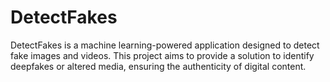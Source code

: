 # DetectFakes

DetectFakes is a machine learning-powered application designed to detect fake images and videos. This project aims to provide a solution to identify deepfakes or altered media, ensuring the authenticity of digital content.
